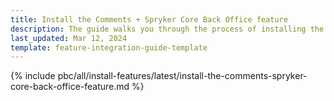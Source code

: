 ```yaml
---
title: Install the Comments + Spryker Core Back Office feature
description: The guide walks you through the process of installing the Comments + Spryker Core Back Office feature into a Spryker Cloud Commerce OS project.
last_updated: Mar 12, 2024
template: feature-integration-guide-template
---
```


{% include pbc/all/install-features/latest/install-the-comments-spryker-core-back-office-feature.md %} <!-- To edit, see /_includes/pbc/all/install-features/202404.0/install-the-comments-spryker-core-back-office-feature.md -->

